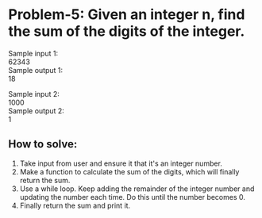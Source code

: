# Problem-5: Given an integer n, find the sum of the digits of the integer.

Sample input 1: <br>
62343 <br>
Sample output 1: <br> 
18 <br>

Sample input 2: <br>
1000 <br>
Sample output 2: <br> 
1 <br>

## How to solve: 

1. Take input from user and ensure it that it's an integer number.
2. Make a function to calculate the sum of the digits, which will finally return the sum.
3. Use a while loop. Keep adding the remainder of the integer number and updating the number each time. Do this until the number becomes 0.
4. Finally return the sum and print it.